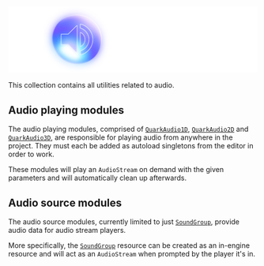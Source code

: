 <div align="center">

![Quark Audio banner](./banner.png)

</div>

This collection contains all utilities related to audio.

## Audio playing modules

The audio playing modules, comprised of [`QuarkAudio1D`](./Audio1D.gd), [`QuarkAudio2D`](./Audio2D.gd) and [`QuarkAudio3D`](./Audio3D.gd), are responsible for playing audio from anywhere in the project. They must each be added as autoload singletons from the editor in order to work.

These modules will play an `AudioStream` on demand with the given parameters and will automatically clean up afterwards.

## Audio source modules

The audio source modules, currently limited to just [`SoundGroup`](./SoundGroup.gd), provide audio data for audio stream players.

More specifically, the [`SoundGroup`](./SoundGroup.gd) resource can be created as an in-engine resource and will act as an `AudioStream` when prompted by the player it's in.
